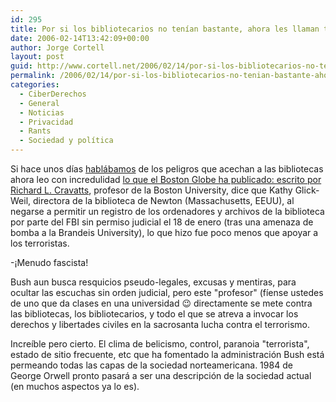 ```yaml
---
id: 295
title: Por si los bibliotecarios no tení­an bastante, ahora les llaman terroristas
date: 2006-02-14T13:42:09+00:00
author: Jorge Cortell
layout: post
guid: http://www.cortell.net/2006/02/14/por-si-los-bibliotecarios-no-tenian-bastante-ahora-les-llaman-terroristas/
permalink: /2006/02/14/por-si-los-bibliotecarios-no-tenian-bastante-ahora-les-llaman-terroristas/
categories:
  - CiberDerechos
  - General
  - Noticias
  - Privacidad
  - Rants
  - Sociedad y polí­tica
---
```

Si hace unos dí­as [hablábamos](http://www.cortell.net/2006/02/08/amenazas-para-las-bibliotecas-drm-canones/) de los peligros que acechan a las bibliotecas ahora leo con incredulidad [lo que el Boston Globe ha publicado: escrito por Richard L. Cravatts](http://www.boston.com/news/globe/editorial_opinion/oped/articles/2006/02/06/when_librarians_protect_terrorists/), profesor de la Boston University, dice que Kathy Glick-Weil, directora de la biblioteca de Newton (Massachusetts, EEUU), al negarse a permitir un registro de los ordenadores y archivos de la biblioteca por parte del FBI sin permiso judicial el 18 de enero (tras una amenaza de bomba a la Brandeis University), lo que hizo fue poco menos que apoyar a los terroristas.

-¡Menudo fascista!

Bush aun busca resquicios pseudo-legales, excusas y mentiras, para ocultar las escuchas sin orden judicial, pero este "profesor" (fí­ense ustedes de uno que da clases en una universidad 😉 directamente se mete contra las bibliotecas, los bibliotecarios, y todo el que se atreva a invocar los derechos y libertades civiles en la sacrosanta lucha contra el terrorismo.

Increí­ble pero cierto. El clima de belicismo, control, paranoia "terrorista", estado de sitio frecuente, etc que ha fomentado la administración Bush está permeando todas las capas de la sociedad norteamericana. 1984 de George Orwell pronto pasará a ser una descripción de la sociedad actual (en muchos aspectos ya lo es).